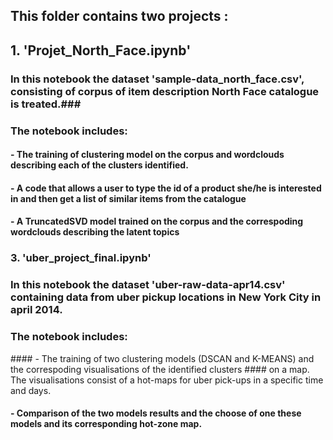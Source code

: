 ## This folder contains two projects :

## 1. 'Projet_North_Face.ipynb'

   ### In this notebook the dataset 'sample-data_north_face.csv', consisting of corpus of item description North Face catalogue is treated.###

 ### The notebook includes:

   #### -   The training of clustering model on the corpus and wordclouds describing each of the clusters identified.
     
   #### -   A code that allows a user to type the id of a product she/he is interested in and then get a list of similar items from the catalogue
     
   #### -  A TruncatedSVD model trained on the corpus and the correspoding wordclouds describing the latent topics
  
### 3. 'uber_project_final.ipynb'

   ### In this notebook the dataset 'uber-raw-data-apr14.csv' containing data from uber pickup locations in New York City in april 2014.

   ### The notebook includes:

   #### -  The training of two clustering models (DSCAN and K-MEANS) and the correspoding visualisations of the identified clusters #### on a map. The visualisations consist of a hot-maps for uber pick-ups in a specific time and days.
   
   #### -  Comparison of the two models results and the choose of one these models and its corresponding hot-zone map.
